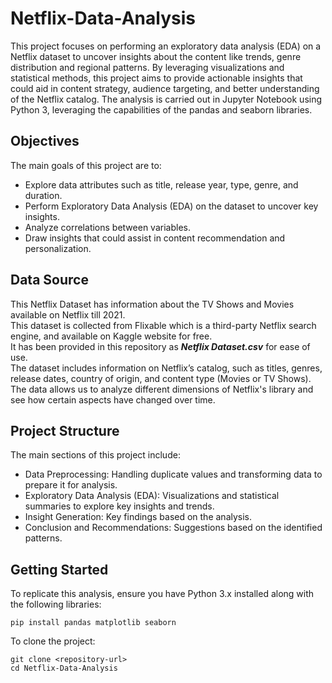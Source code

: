 # Netflix-Data-Analysis
This project focuses on performing an exploratory data analysis (EDA) on a Netflix dataset to uncover insights about the content like trends, genre distribution and regional patterns. By leveraging visualizations and statistical methods, this project aims to provide actionable insights that could aid in content strategy, audience targeting, and better understanding of the Netflix catalog. The analysis is carried out in Jupyter Notebook using Python 3, leveraging the capabilities of the pandas and seaborn libraries.

## Objectives
The main goals of this project are to:        
- Explore data attributes such as title, release year, type, genre, and duration.
- Perform Exploratory Data Analysis (EDA) on the dataset to uncover key insights.
- Analyze correlations between variables.
- Draw insights that could assist in content recommendation and personalization.

## Data Source
This Netflix Dataset has information about the TV Shows and Movies available on Netflix till 2021.       
This dataset is collected from Flixable which is a third-party Netflix search engine, and available on Kaggle website for free.    
It has been provided in this repository as **_Netflix Dataset.csv_** for ease of use.      
The dataset includes information on Netflix’s catalog, such as titles, genres, release dates, country of origin, and content type (Movies or TV Shows). The data allows us to analyze different dimensions of Netflix's library and see how certain aspects have changed over time. 

## Project Structure
The main sections of this project include:
- Data Preprocessing: Handling duplicate values and transforming data to prepare it for analysis.
- Exploratory Data Analysis (EDA): Visualizations and statistical summaries to explore key insights and trends.
- Insight Generation: Key findings based on the analysis.
- Conclusion and Recommendations: Suggestions based on the identified patterns.

## Getting Started
To replicate this analysis, ensure you have Python 3.x installed along with the following libraries:  

``` pip install pandas matplotlib seaborn ```    

To clone the project:      
```
git clone <repository-url>
cd Netflix-Data-Analysis
```

